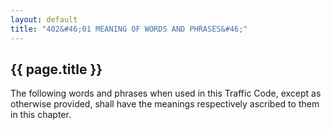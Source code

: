```yaml
---
layout: default 
title: "402&#46;01 MEANING OF WORDS AND PHRASES&#46;"
---
```


{{ page.title }}
----------------

The following words and phrases when used in this Traffic Code, except
as otherwise provided, shall have the meanings respectively ascribed to
them in this chapter.
